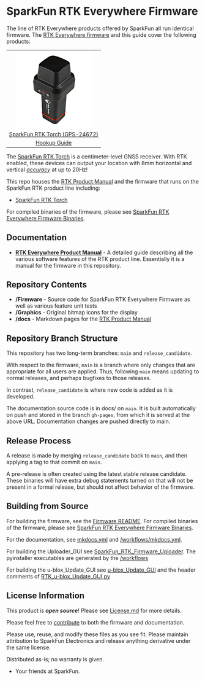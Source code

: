 SparkFun RTK Everywhere Firmware
===========================================================

The line of RTK Everywhere products offered by SparkFun all run identical firmware. The [RTK Everywhere firmware](https://github.com/sparkfun/SparkFun_RTK_Everywhere_Firmware) and this guide cover the following products:

<table class="table table-hover table-striped table-bordered">
  <tr align="center">
   <td><a href="https://www.sparkfun.com/products/24672"><img src="docs/img/SparkFun_RTK_Torch.png"></a></td>
     </tr>
  <tr align="center">
    <td><a href="https://www.sparkfun.com/products/24672">SparkFun RTK Torch (GPS-24672)</a></td>
  </tr>
  <tr align="center">
    <td><a href="https://learn.sparkfun.com/tutorials/sparkfun-rtk-facet-l-band-hookup-guide">Hookup Guide</a></td>
  </tr>
</table>

The [SparkFun RTK Torch](https://www.sparkfun.com/products/24672) is a centimeter-level GNSS receiver. With RTK enabled, these devices can output your location with 8mm horizontal and vertical [*accuracy*](https://docs.sparkfun.com/SparkFun_RTK_Everywhere_Firmware/accuracy_verification/) at up to 20Hz!

This repo houses the [RTK Product Manual](https://docs.sparkfun.com/SparkFun_RTK_Everywhere_Firmware) and the firmware that runs on the SparkFun RTK product line including:

* [SparkFun RTK Torch](https://www.sparkfun.com/products/24672)

For compiled binaries of the firmware, please see [SparkFun RTK Everywhere Firmware Binaries](https://github.com/sparkfun/SparkFun_RTK_Everywhere_Firmware_Binaries).

Documentation
--------------

* **[RTK Everywhere Product Manual](https://docs.sparkfun.com/SparkFun_RTK_Everywhere_Firmware/)** - A detailed guide describing all the various software features of the RTK product line. Essentially it is a manual for the firmware in this repository.

Repository Contents
-------------------

* **/Firmware** - Source code for SparkFun RTK Everywhere Firmware as well as various feature unit tests
* **/Graphics** - Original bitmap icons for the display
* **/docs** - Markdown pages for the [RTK Product Manual](https://docs.sparkfun.com/SparkFun_RTK_Everywhere_Firmware/)

Repository Branch Structure
---------------------------

This repository has two long-term branches: `main` and `release_candidate`.

With respect to the firmware, `main` is a branch where only changes that are appropriate for all users are applied. Thus, following `main` means updating to normal releases, and perhaps bugfixes to those releases.

In contrast, `release_candidate` is where new code is added as it is developed.

The documentation source code is in docs/ on `main`.  It is built automatically on push and stored in the branch `gh-pages`, from which it is served at the above URL. Documentation changes are pushed directly to main.

Release Process
---------------

A release is made by merging `release_candidate` back to `main`, and then applying a tag to that commit on `main`.

A pre-release is often created using the latest stable release candidate. These binaries will have extra debug statements turned on that will not be present in a formal release, but should not affect behavior of the firmware.

Building from Source
--------------------

For building the firmware, see the [Firmware README](Firmware/readme.md). For compiled binaries of the firmware, please see [SparkFun RTK Everywhere Firmware Binaries](https://github.com/sparkfun/SparkFun_RTK_Everywhere_Firmware_Binaries).

For the documentation, see [mkdocs.yml](https://github.com/sparkfun/SparkFun_RTK_Everywhere_Firmware/blob/main/mkdocs.yml) and [/workflows/mkdocs.yml](https://github.com/sparkfun/SparkFun_RTK_Everywhere_Firmware/blob/main/.github/workflows/mkdocs.yml).

For building the Uploader_GUI see [SparkFun_RTK_Firmware_Uploader](https://github.com/sparkfun/SparkFun_RTK_Firmware_Uploader). The pyinstaller executables are generated by the [/workflows](https://github.com/sparkfun/SparkFun_RTK_Firmware_Uploader/tree/main/.github/workflows)

For building the u-blox_Update_GUI see [u-blox_Update_GUI](https://github.com/sparkfun/SparkFun_RTK_Everywhere_Firmware_Binaries/tree/main/u-blox_Update_GUI) and the header comments of [RTK_u-blox_Update_GUI.py](https://github.com/sparkfun/SparkFun_RTK_Everywhere_Firmware/blob/main/u-blox_Update_GUI/RTK_u-blox_Update_GUI.py)

License Information
-------------------

This product is _**open source**_! Please see [License.md](./License.md) for more details.

Please feel free to [contribute](https://docs.sparkfun.com/SparkFun_RTK_Everywhere_Firmware/contribute/) to both the firmware and documentation.

Please use, reuse, and modify these files as you see fit. Please maintain attribution to SparkFun Electronics and release anything derivative under the same license.

Distributed as-is; no warranty is given.

- Your friends at SparkFun.
